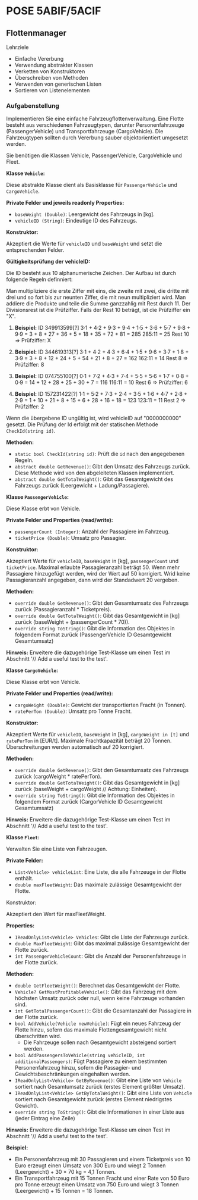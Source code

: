 ﻿# POSE 5ABIF/5ACIF

## Flottenmanager

Lehrziele

- Einfache Vererbung
- Verwendung abstrakter Klassen 
- Verketten von Konstruktoren
- Überschreiben von Methoden
- Verwenden von generischen Listen
- Sortieren von Listenelementen

### Aufgabenstellung

Implementieren Sie eine einfache Fahrzeugflottenverwaltung. Eine Flotte besteht aus verschiedenen Fahrzeugtypen, darunter Personenfahrzeuge (PassengerVehicle) und Transportfahrzeuge (CargoVehicle). Die Fahrzeugtypen sollten durch Vererbung sauber objektorientiert umgesetzt werden.

Sie benötigen die Klassen Vehicle, PassengerVehicle, CargoVehicle und Fleet.

**Klasse `Vehicle`:**

Diese abstrakte Klasse dient als Basisklasse für `PassengerVehicle` und `CargoVehicle`.

**Private Felder und jeweils readonly Properties:**

- `baseWeight (Double)`: Leergewicht des Fahrzeugs in [kg].
- `vehicleID (String)`: Eindeutige ID des Fahrzeugs.

**Konstruktor:**

Akzeptiert die Werte für `vehicleID` und `baseWeight` und setzt die entsprechenden Felder.

**Gültigkeitsprüfung der vehicleID:**

Die ID besteht aus 10 alphanumerische Zeichen. Der Aufbau ist durch folgende Regeln definniert:

Man multipliziere die erste Ziffer mit eins, die zweite mit zwei, die dritte mit drei und so fort bis zur neunten Ziffer, die mit neun multipliziert wird. Man addiere die Produkte und teile die Summe ganzzahlig mit Rest durch 11. Der Divisionsrest ist die Prüfziffer. Falls der Rest 10 beträgt, ist die Prüfziffer ein "X". 

1. **Beispiel:** ID 349913599[?] 
3·1 + 4·2 + 9·3 + 9·4 + 1·5 + 3·6 + 5·7 + 9·8 + 9·9 = 3 + 8 + 27 + 36 + 5 + 18 + 35 + 72 + 81 = 285 
285:11 = 25 Rest 10 ⇒ Prüfziffer: X 

2. **Beispiel:** ID 344619313[?]
3·1 + 4·2 + 4·3 + 6·4 + 1·5 + 9·6 + 3·7 + 1·8 + 3·9 = 3 + 8 + 12 + 24 + 5 + 54 + 21 + 8 + 27 = 162 
162:11 = 14 Rest 8 ⇒ Prüfziffer: 8 

3. **Beispiel:** ID 074755100[?]
0·1 + 7·2 + 4·3 + 7·4 + 5·5 + 5·6 + 1·7 + 0·8 + 0·9 = 14 + 12 + 28 + 25 + 30 + 7 = 116 
116:11 = 10 Rest 6 ⇒ Prüfziffer: 6 

4. **Beispiel:** ID 157231422[?]
1·1 + 5·2 + 7·3 + 2·4 + 3·5 + 1·6 + 4·7 + 2·8 + 2·9 = 1 + 10 + 21 + 8 + 15 + 6 + 28 + 16 + 18 = 123 
123:11 = 11 Rest 2 ⇒ Prüfziffer: 2

Wenn die übergebene ID ungültig ist, wird vehicleID auf "0000000000" gesetzt. Die Prüfung der Id erfolgt mit der statischen Methode `CheckId(string id)`.

**Methoden:**

- `static bool CheckId(string id)`: Prüft die `id` nach den angegebenen Regeln.
- `abstract double GetRevenue()`: Gibt den Umsatz des Fahrzeugs zurück. Diese Methode wird von den abgeleiteten Klassen implementiert.
- `abstract double GetTotalWeight()`: Gibt das Gesamtgewicht des Fahrzeugs zurück (Leergewicht + Ladung/Passagiere).

**Klasse `PassengerVehicle`:**

Diese Klasse erbt von Vehicle.

**Private Felder und Properties (read/write):**

- `passengerCount (Integer)`: Anzahl der Passagiere im Fahrzeug.
- `ticketPrice (Double)`: Umsatz pro Passagier.

**Konstruktor:**

Akzeptiert Werte für `vehicleID`, `baseWeight` in [kg], `passengerCount` und `ticketPrice`.
Maximal erlaubte Passagieranzahl beträgt 50. Wenn mehr Passagiere hinzugefügt werden, wird der Wert auf 50 korrigiert. Wrid keine Passagieranzahl angegeben, dann wird der Standadwert 20 vergeben.

**Methoden:**

- `override double GetRevenue()`: Gibt den Gesamtumsatz des Fahrzeugs zurück (Passagieranzahl * Ticketpreis).
- `override double GetTotalWeight()`: Gibt das Gesamtgewicht in [kg] zurück (baseWeight + (passengerCount * 70)).
- `override string ToString()`: Gibt die Information des Objektes in folgendem Format zurück (PassengerVehicle ID Gesamtgewicht Gesamtumsatz)

**Hinweis:** Erweitere die dazugehörige Test-Klasse um einen Test im Abschnitt '// Add a useful test to the test'. 

**Klasse `CargoVehicle`:**

Diese Klasse erbt von Vehicle.

**Private Felder und Properties (read/write):**

- `cargoWeight (Double)`: Gewicht der transportierten Fracht (in Tonnen).
- `ratePerTon (Double)`: Umsatz pro Tonne Fracht.

**Konstruktor:**

Akzeptiert Werte für `vehicleID`, `baseWeight` in [kg], `cargoWeight in [t]` und `ratePerTon` in [EUR/t]. Maximale Frachtkapazität beträgt 20 Tonnen. Überschreitungen werden automatisch auf 20 korrigiert.

**Methoden:**

- `override double GetRevenue()`: Gibt den Gesamtumsatz des Fahrzeugs zurück (cargoWeight * ratePerTon).
- `override double GetTotalWeight()`: Gibt das Gesamtgewicht in [kg] zurück (baseWeight + cargoWeight // Achtung: Einheiten).
- `override string ToString()`: Gibt die Information des Objektes in folgendem Format zurück (CargorVehicle ID Gesamtgewicht Gesamtumsatz)

**Hinweis:** Erweitere die dazugehörige Test-Klasse um einen Test im Abschnitt '// Add a useful test to the test'. 

**Klasse `Fleet`:**

Verwalten Sie eine Liste von Fahrzeugen.

**Private Felder:**

- `List<Vehicle> vehicleList`: Eine Liste, die alle Fahrzeuge in der Flotte enthält.
- `double maxFleetWeight`: Das maximale zulässige Gesamtgewicht der Flotte.

Konstruktor:

Akzeptiert den Wert für maxFleetWeight.

**Properties:**

- `IReadOnlyList<Vehicle> Vehicles`: Gibt die Liste der Fahrzeuge zurück.
- `double MaxFleetWeight`: Gibt das maximal zulässige Gesamtgewicht der Flotte zurück.
- `int PassengerVehicleCount`: Gibt die Anzahl der Personenfahrzeuge in der Flotte zurück.

**Methoden:**

- `double GetFleetWeight()`: Berechnet das Gesamtgewicht der Flotte.
- `Vehicle? GetMostProfitableVehicle()`: Gibt das Fahrzeug mit dem höchsten Umsatz zurück oder null, wenn keine Fahrzeuge vorhanden sind.
- `int GetTotalPassengerCount()`: Gibt die Gesamtanzahl der Passagiere in der Flotte zurück.
- `bool AddVehicle(Vehicle newVehicle)`: Fügt ein neues Fahrzeug der Flotte hinzu, sofern das maximale Flottengesamtgewicht nicht überschritten wird.
    - Die Fahrzeuge sollen nach Gesamtgewicht absteigend sortiert werden.
- `bool AddPassengersToVehicle(string vehicleID, int additionalPassengers)`: Fügt Passagiere zu einem bestimmten Personenfahrzeug hinzu, sofern die Passagier- und Gewichtsbeschränkungen eingehalten werden.
- `IReadOnlyList<Vehicle> GetByRevenue()`: Gibt eine Liste von `Vehicle` sortiert nach Gesamtumsatz zurück (erstes Element größter Umsatz). 
- `IReadOnlyList<Vehicle> GetByTotalWeight()`: Gibt eine Liste von `Vehicle` sortiert nach Gesamtgewicht zurück (erstes Element niedrigstes Gewicht). 
- `override string ToString()`: Gibt die Informationen in einer Liste aus (jeder Eintrag eine Zeile)

**Hinweis:** Erweitere die dazugehörige Test-Klasse um einen Test im Abschnitt '// Add a useful test to the test'. 

**Beispiel:**

- Ein Personenfahrzeug mit 30 Passagieren und einem Ticketpreis von 10 Euro erzeugt einen Umsatz von 300 Euro und wiegt 2 Tonnen (Leergewicht) + 30 × 70 kg = 4,1 Tonnen.
- Ein Transportfahrzeug mit 15 Tonnen Fracht und einer Rate von 50 Euro pro Tonne erzeugt einen Umsatz von 750 Euro und wiegt 3 Tonnen (Leergewicht) + 15 Tonnen = 18 Tonnen.

